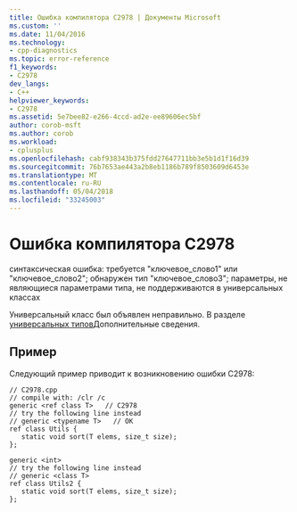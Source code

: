 ```yaml
---
title: Ошибка компилятора C2978 | Документы Microsoft
ms.custom: ''
ms.date: 11/04/2016
ms.technology:
- cpp-diagnostics
ms.topic: error-reference
f1_keywords:
- C2978
dev_langs:
- C++
helpviewer_keywords:
- C2978
ms.assetid: 5e7bee82-e266-4ccd-ad2e-ee89606ec5bf
author: corob-msft
ms.author: corob
ms.workload:
- cplusplus
ms.openlocfilehash: cabf938343b375fdd27647711bb3e5b1d1f16d39
ms.sourcegitcommit: 76b7653ae443a2b8eb1186b789f8503609d6453e
ms.translationtype: MT
ms.contentlocale: ru-RU
ms.lasthandoff: 05/04/2018
ms.locfileid: "33245003"
---
```

# <a name="compiler-error-c2978"></a>Ошибка компилятора C2978
синтаксическая ошибка: требуется "ключевое_слово1" или "ключевое_слово2"; обнаружен тип "ключевое_слово3"; параметры, не являющиеся параметрами типа, не поддерживаются в универсальных классах  
  
 Универсальный класс был объявлен неправильно. В разделе [универсальных типов](../../windows/generics-cpp-component-extensions.md)Дополнительные сведения.  
  
## <a name="example"></a>Пример  
 Следующий пример приводит к возникновению ошибки C2978:  
  
```  
// C2978.cpp  
// compile with: /clr /c  
generic <ref class T>   // C2978  
// try the following line instead  
// generic <typename T>   // OK  
ref class Utils {  
   static void sort(T elems, size_t size);  
};  
  
generic <int>  
// try the following line instead  
// generic <class T>  
ref class Utils2 {  
   static void sort(T elems, size_t size);  
};  
```